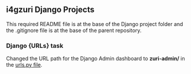 ## i4gzuri Django Projects

This required README file is at the base of the Django project folder 
and the .gitignore file is at the base of the parent repository.

### Django {URLs} task
Changed the URL path for the Django Admin dashboard to **zuri-admin/** in the
[urls.py file](womo_ebiobowei/womo_ebiobowei/urls.py).